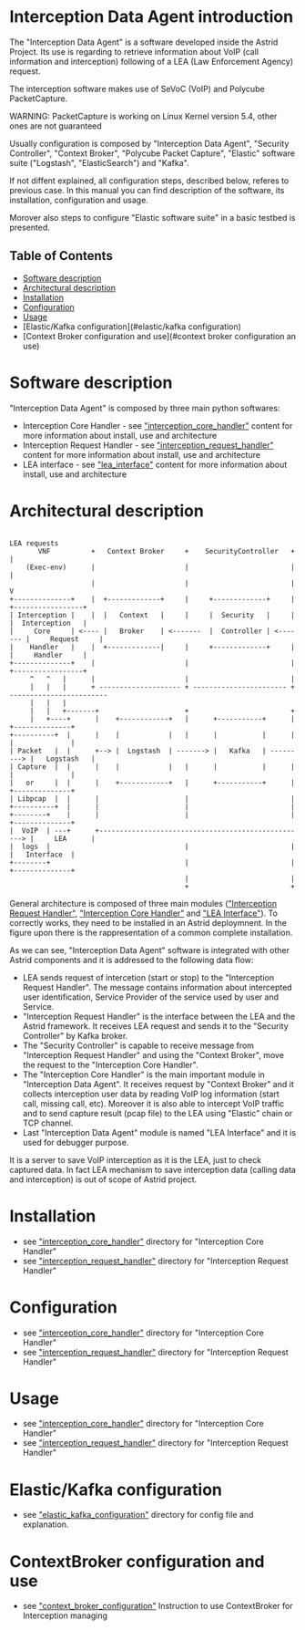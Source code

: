 # Interception Data Agent introduction
The "Interception Data Agent" is a software developed inside the Astrid Project.
Its use is regarding to retrieve information about VoIP (call information and interception) following of a LEA (Law Enforcement Agency) request.

The interception software makes use of SeVoC (VoIP) and Polycube PacketCapture.

WARNING: PacketCapture is working on Linux Kernel version 5.4, other ones are not guaranteed

Usually configuration is composed by "Interception Data Agent", "Security Controller", "Context Broker", "Polycube Packet Capture", "Elastic" software suite ("Logstash", "ElasticSearch") and "Kafka".

If not diffent explained, all configuration steps, described below, referes to previous case.
In this manual you can find description of the software, its installation, configuration and usage. 

Morover also steps to configure "Elastic software suite" in a basic testbed is presented.

## Table of Contents
- [Software description](#software-description)
- [Architectural description](#architectural-description)
- [Installation](#installation)
- [Configuration](#configuration)
- [Usage](#usage)
- [Elastic/Kafka configuration](#elastic/kafka configuration)
- [Context Broker configuration and use](#context broker configuration an use)

# Software description
"Interception Data Agent" is composed by three main python softwares: 
- Interception Core Handler - see ["interception_core_handler"](./interception_core_handler/README.md) content for more information about install, use and architecture
- Interception Request Handler - see ["interception_request_handler"](./interception_request_handler/README.md) content for more information about install, use and architecture
- LEA interface - see ["lea_interface"](./lea_interface/README.md) content for more information about install, use and architecture

# Architectural description

```
                                                                           LEA requests
       VNF          +   Context Broker     +    SecurityController   +        |
    (Exec-env)      |                      |                         |        | 
                    |                      |                         |        V
+--------------+    |  +-------------+     |     +-------------+     |    +-----------------+
| Interception |    |  |   Context   |     |     |  Security   |     |    |  Interception   |
|     Core     | <---- |   Broker    | <-------  |  Controller | <------- |     Request     |
|    Handler   |    |  +-------------|     |     +-------------+     |    |     Handler     |   
+--------------+    |                      |                         |    +-----------------+
     ^   ^   |      |                      |                         |
     |   |   |      + -------------------- + ----------------------- + ------------------------ 
     |   |   |                            
     |   |   +-------+                     +                         +
     |   +----+      |    +------------+   |      +-----------+      |     +--------------+
+----------+  |      |    |            |   |      |           |      |     |              |      
| Packet   |  |      +--> |  Logstash  | -------> |   Kafka   | ---------> |   Logstash   |     
| Capture  |  |      |    |            |   |      |           |      |     |              |
|   or     |  |      |    +------------+   |      +-----------+      |     +--------------+
| Libpcap  |  |      |                     |                         |
+----------+  |      |                     |                         |
+--------+    |      |                     |                         |     +--------------+
|  VoIP  | ---+      +---------------------------------------------------> |     LEA      |
|  logs  |                                 |                         |     |   Interface  |
+--------+                                 |                         |     +--------------+
                                           |                         |
                                           +                         +

```

General architecture is composed of three main modules (["Interception Request Handler"](./interception_request_handler/README.md), ["Interception Core Handler"](./interception_core_handler/README.md) and ["LEA Interface"](./lea_interface/README.md)). To correctly works, they need to be installed in an Astrid deploymnent. In the figure upon there is the rappresentation of a common complete installation.

As we can see, "Interception Data Agent" software is integrated with other Astrid components and it is addressed to the following data flow:
- LEA sends request of intercetion (start or stop) to the "Interception Request Handler". The message contains information about intercepted user identification, Service Provider of the service used by user and Service.
- "Interception Request Handler" is the interface between the LEA and the Astrid framework. It receives LEA request and sends it to the "Security Controller" by Kafka broker.
- The "Security Controller" is capable to receive message from "Interception Request Handler" and using the "Context Broker", move the request to the "Interception Core Handler".
- The "Interception Core Handler" is the main important module in "Interception Data Agent". It receives request by "Context Broker" and it collects interception user data by reading VoIP log information (start call, missing call, etc). Moreover it is also able to intercept VoIP traffic and to send capture result (pcap file) to the LEA using "Elastic" chain or TCP channel.
- Last "Interception Data Agent" module is named "LEA Interface" and it is used for debugger purpose.

It is a server to save VoIP interception as it is the LEA, just to check captured data. In fact LEA mechanism to save interception data (calling data and interception) is out of scope of Astrid project. 


# Installation
- see ["interception_core_handler"](./interception_core_handler/README.md) directory for "Interception Core Handler"
- see ["interception_request_handler"](./interception_request_handler/README.md) directory for "Interception Request Handler"

# Configuration
- see ["interception_core_handler"](./interception_core_handler/README.md) directory for "Interception Core Handler"
- see ["interception_request_handler"](./interception_request_handler/README.md) directory for "Interception Request Handler"


# Usage
- see ["interception_core_handler"](./interception_core_handler/README.md) directory for "Interception Core Handler"
- see ["interception_request_handler"](./interception_request_handler/README.md) directory for "Interception Request Handler"

# Elastic/Kafka configuration
- see ["elastic_kafka_configuration"](./elastic_kafka_configuration/README.md) directory for config file and explanation.

# ContextBroker configuration and use
- see ["context_broker_configuration"](./context_broker_configuration/README.md) Instruction to use ContextBroker for Interception managing
